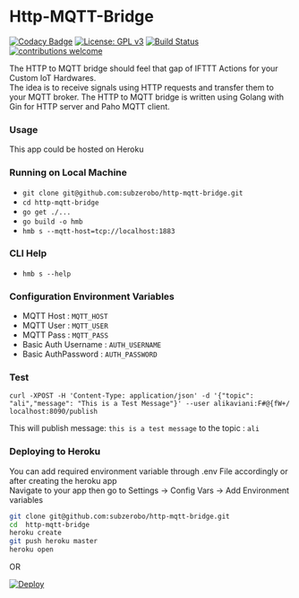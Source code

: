 # Http-MQTT-Bridge #
  
[![Codacy Badge](https://api.codacy.com/project/badge/Grade/fb288a8d7dbd4ab9b8ca5d02657fd972)](https://app.codacy.com/app/subzerobo/http-mqtt-bridge?utm_source=github.com&utm_medium=referral&utm_content=subzerobo/http-mqtt-bridge&utm_campaign=Badge_Grade_Dashboard)
[![License: GPL v3](https://img.shields.io/badge/License-GPLv3-blue.svg)](https://www.gnu.org/licenses/gpl-3.0)   [![Build Status](https://travis-ci.org/subzerobo/http-mqtt-bridge.svg?branch=master)](https://travis-ci.org/subzerobo/http-mqtt-bridge)  [![contributions welcome](https://img.shields.io/badge/contributions-welcome-brightgreen.svg?style=flat)](https://github.com/subzerobo/http-mqtt-bridge/issues)  
  
The HTTP to MQTT bridge should feel that gap of IFTTT Actions for your Custom IoT Hardwares.  
The idea is to receive signals using HTTP requests and transfer them to your MQTT broker. The HTTP to MQTT bridge is written using Golang with Gin for HTTP server and Paho MQTT client.  
  
### Usage ###
This app could be hosted on Heroku  
  
### Running on Local Machine ###
  
*   `git clone git@github.com:subzerobo/http-mqtt-bridge.git` 
*   `cd http-mqtt-bridge`  
*   `go get ./...`  
*   `go build -o hmb`  
*   `hmb s --mqtt-host=tcp://localhost:1883`  
  
### CLI Help ###
*   `hmb s --help`  
  
### Configuration Environment Variables ###
  
*   MQTT Host : `MQTT_HOST`   
*   MQTT User : `MQTT_USER`   
*   MQTT Pass : `MQTT_PASS`      
*   Basic Auth Username : `AUTH_USERNAME`   
*   Basic AuthPassword : `AUTH_PASSWORD`
  
### Test ###
  
`curl -XPOST -H 'Content-Type: application/json' -d '{"topic": "ali","message": "This is a Test Message"}' --user alikaviani:F#@{fW+/ localhost:8090/publish`  
  
This will publish message: `this is a test message` to the topic : `ali`  
  
### Deploying to Heroku ###
 
You can add required environment variable through .env File accordingly or after creating the heroku app   
Navigate to your app then go to Settings -> Config Vars -> Add Environment variables  
  
```bash  
git clone git@github.com:subzerobo/http-mqtt-bridge.git  
cd  http-mqtt-bridge  
heroku create  
git push heroku master  
heroku open  
```  
  OR  
    
 [![Deploy](https://www.herokucdn.com/deploy/button.png)](https://heroku.com/deploy?template=https://github.com/subzerobo/http-mqtt-bridge)
